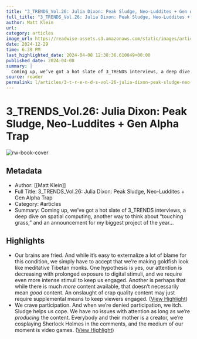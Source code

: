 ```yaml
---
title: "3_TRENDS_Vol.26: Julia Dixon: Peak Sludge, Neo-Luddites + Gen Alpha Trap"
full_title: "3_TRENDS_Vol.26: Julia Dixon: Peak Sludge, Neo-Luddites + Gen Alpha Trap"
author: Matt Klein
url: 
category: articles
image_url: https://readwise-assets.s3.amazonaws.com/static/images/article3.5c705a01b476.png
date: 2024-12-29
time: 6:39 PM
last_highlighted_date: 2024-04-08 12:38:36.610849+00:00
published_date: 2024-04-08
summary: |
  Coming up, we’ve got a hot slate of 3_TRENDS interviews, a deep dive on spatial computing, another way to think about “touching grass,” and an announcement for my biggest project of the year...
source: reader
permalink: l/articles/3-t-r-e-n-d-s-vol-26-julia-dixon-peak-sludge-neo-luddites-gen-alpha-trap
---
```

# 3_TRENDS_Vol.26: Julia Dixon: Peak Sludge, Neo-Luddites + Gen Alpha Trap

![rw-book-cover](https://readwise-assets.s3.amazonaws.com/static/images/article3.5c705a01b476.png)

## Metadata
- Author: [[Matt Klein]]
- Full Title: 3_TRENDS_Vol.26: Julia Dixon: Peak Sludge, Neo-Luddites + Gen Alpha Trap
- Category: #articles
- Summary: Coming up, we’ve got a hot slate of 3_TRENDS interviews, a deep dive on spatial computing, another way to think about “touching grass,” and an announcement for my biggest project of the year...

## Highlights
- Our brains are fried.
  And while it’s easy to externalize a lot of blame for this condition, we simply have to accept that we’re making goldfish look like meditative Tibetan monks.
  One hypothesis is yes, our attention is decreasing with prolonged exposure to digital stimuli, and we require even more intense stimuli to keep us engaged.
  Another is perhaps that while there is much *more* content available, that doesn’t necessarily mean *good* content. An onslaught of crap quality content may just require supplemental means to keep viewers engaged. ([View Highlight](https://read.readwise.io/read/01htyvemqjf22ktpjseev3dd16))
- We crave participation.
  And when we’re denied participation, we itch.
  Sludge helps us cope.
  We have no issues with attention as long as we’re *producing* the content. Everybody and their mother is a creator, we’re cosplaying Sherlock Holmes in the comments, and the medium of our moment is video games. ([View Highlight](https://read.readwise.io/read/01htyvfbj4p93c20cttmyfpw40))


